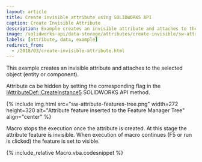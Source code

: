 ```yaml
---
layout: article
title: Create invisible attribute using SOLIDWORKS API
caption: Create Invisible Attribute
description: Example creates an invisible attribute and attaches to the selected object (entity or component)
image: /solidworks-api/data-storage/attributes/create-invisible/sw-attribute-features-tree.png
labels: [attribute, data, example]
redirect_from:
  - /2018/03/create-invisible-attribute.html
---
```

This example creates an invisible attribute and attaches to the selected object (entity or component).

Attribute ca be hidden by setting the corresponding flag in the [IAttributeDef::CreateInstance5](http://help.solidworks.com/2018/english/api/sldworksapi/solidworks.interop.sldworks~solidworks.interop.sldworks.iattributedef~createinstance5.html) SOLIDWORKS API method.

{% include img.html src="sw-attribute-features-tree.png" width=272 height=320 alt="Attribute feature inserted to the Feature Manager Tree" align="center" %}

Macro stops the execution once the attribute is created. At this stage the attribute feature is invisible.
When execution of macro continues (F5 or run is clicked) the feature is set to visible.

{% include_relative Macro.vba.codesnippet %}
